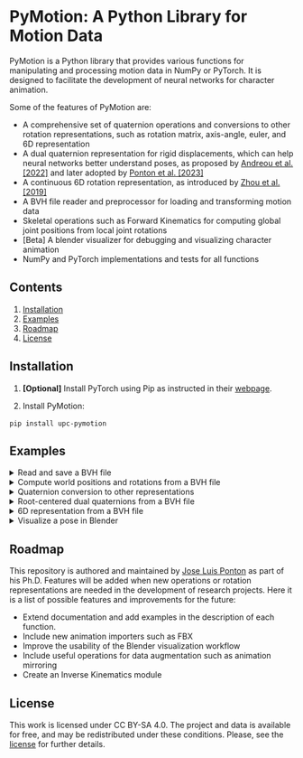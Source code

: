 # PyMotion: A Python Library for Motion Data

PyMotion is a Python library that provides various functions for manipulating and processing motion data in NumPy or PyTorch. It is designed to facilitate the development of neural networks for character animation.

Some of the features of PyMotion are:

- A comprehensive set of quaternion operations and conversions to other rotation representations, such as rotation matrix, axis-angle, euler, and 6D representation
- A dual quaternion representation for rigid displacements, which can help neural networks better understand poses, as proposed by [Andreou et al. [2022]](https://doi.org/10.1111/cgf.14632) and later adopted by [Ponton et al. [2023]](https://upc-virvig.github.io/SparsePoser/)
- A continuous 6D rotation representation, as introduced by [Zhou et al. [2019]](https://doi.org/10.1109/CVPR.2019.00589)
- A BVH file reader and preprocessor for loading and transforming motion data
- Skeletal operations such as Forward Kinematics for computing global joint positions from local joint rotations
- [Beta] A blender visualizer for debugging and visualizing character animation
- NumPy and PyTorch implementations and tests for all functions

## Contents

1. [Installation](#installation)
2. [Examples](#examples)
3. [Roadmap](#roadmap)
4. [License](#license)

## Installation
1. **[Optional]** Install PyTorch using Pip as instructed in their [webpage](https://pytorch.org/get-started/locally/).

2. Install PyMotion:
```
pip install upc-pymotion
```

## Examples

<details>
<summary> Read and save a BVH file </summary>

```python
import numpy as np
from pymotion.io.bvh import BVH

bvh = BVH()
bvh.load("test.bvh")

print(bvh.data["names"])
# Example Output: ['Hips', 'LeftHip', 'LeftKnee', 'LeftAnkle', 'LeftToe', 'RightHip', 'RightKnee', 'RightAnkle', 'RightToe', 'Chest', 'Chest3', 'Chest4', 'Neck', 'Head', 'LeftCollar', 'LeftShoulder', 'LeftElbow', 'LeftWrist', 'RightCollar', 'RightShoulder', 'RightElbow', 'RightWrist']


# Move root joint to (0, 0, 0)
local_rotations, local_positions, parents, offsets = bvh.get_data()
local_positions[:, 0, :] = np.zeros((local_positions.shape[0], 3))
bvh.set_data(local_rotations, local_positions)

# Scale the skeleton
bvh.set_scale(0.75)

bvh.save("test_out.bvh")
```

</details>

<details>
<summary> Compute world positions and rotations from a BVH file </summary> <br/>

**NumPy**
```python
from pymotion.io.bvh import BVH
from pymotion.ops.forward_kinematics import fk

bvh = BVH()
bvh.load("test.bvh")

local_rotations, local_positions, parents, offsets = bvh.get_data()
global_positions = local_positions[:, 0, :]  # root joint
pos, rotmats = fk(local_rotations, global_positions, offsets, parents)
```

**PyTorch**
```python
from pymotion.io.bvh import BVH
from pymotion.ops.forward_kinematics_torch import fk
import torch

bvh = BVH()
bvh.load("test.bvh")

local_rotations, local_positions, parents, offsets = bvh.get_data()
global_positions = local_positions[:, 0, :]  # root joint
pos, rotmats = fk(
    torch.from_numpy(local_rotations),
    torch.from_numpy(global_positions),
    torch.from_numpy(offsets),
    torch.from_numpy(parents),
)
```

</details>

<details>
<summary> Quaternion conversion to other representations </summary> <br/>

**NumPy**
```python
import pymotion.rotations.quat as quat
import numpy as np

angles = np.array([np.pi / 2, np.pi, np.pi / 4])[..., np.newaxis]
# angles.shape = [3, 1]
axes = np.array([[1, 0, 0], [0, 1, 0], [0, 0, 1]])
# axes.shape = [3, 3]

q = quat.from_angle_axis(angles, axes)

rotmats = quat.to_matrix(q)

euler = quat.to_euler(q, np.array([["x", "y", "z"], ["z", "y", "x"], ["y", "z", "x"]]))
euler_degrees = np.degrees(euler)

scaled_axis = quat.to_scaled_angle_axis(q)
```

**PyTorch**
```python
import pymotion.rotations.quat_torch as quat
import numpy as np
import torch

angles = torch.Tensor([torch.pi / 2, torch.pi, torch.pi / 4]).unsqueeze(-1)
# angles.shape = [3, 1]
axes = torch.Tensor([[1, 0, 0], [0, 1, 0], [0, 0, 1]])
# axes.shape = [3, 3]

q = quat.from_angle_axis(angles, axes)

rotmats = quat.to_matrix(q)

euler = quat.to_euler(q, np.array([["x", "y", "z"], ["z", "y", "x"], ["y", "z", "x"]]))
euler_degrees = torch.rad2deg(euler)

scaled_axis = quat.to_scaled_angle_axis(q)
```

</details>

<details>
<summary> Root-centered dual quaternions from a BVH file </summary> <br/>

**NumPy**
```python
from pymotion.io.bvh import BVH
import pymotion.ops.skeleton as sk
import numpy as np

bvh = BVH()
bvh.load("test.bvh")

local_rotations, local_positions, parents, offsets = bvh.get_data()

root_dual_quats = sk.to_root_dual_quat(
    local_rotations, local_positions[:, 0, :], parents, offsets
)

local_translations, local_rotations = sk.from_root_dual_quat(root_dual_quats, parents)
global_positions = local_translations[:, 0, :]
offsets = local_translations.copy()
offsets[:, 0, :] = np.zeros((offsets.shape[0], 3))
```

**PyTorch**
```python
from pymotion.io.bvh import BVH
import pymotion.ops.skeleton_torch as sk
import torch

bvh = BVH()
bvh.load("test.bvh")

local_rotations, local_positions, parents, offsets = bvh.get_data()

root_dual_quats = sk.to_root_dual_quat(
    torch.from_numpy(local_rotations),
    torch.from_numpy(local_positions[:, 0, :]),
    torch.from_numpy(parents),
    torch.from_numpy(offsets),
)

local_translations, local_rotations = sk.from_root_dual_quat(root_dual_quats, parents)
global_positions = local_translations[:, 0, :]
offsets = local_translations.clone()
offsets[:, 0, :] = torch.zeros((offsets.shape[0], 3))
```

</details>

<details>
<summary> 6D representation from a BVH file </summary> <br/>

**NumPy**
```python
from pymotion.io.bvh import BVH
import pymotion.rotations.ortho6d as sixd

bvh = BVH()
bvh.load("test.bvh")

local_rotations, _, _, _ = bvh.get_data()

continuous = sixd.from_quat(local_rotations)

local_rotations = sixd.to_quat(continuous)
```

**PyTorch**
```python
from pymotion.io.bvh import BVH
import pymotion.rotations.ortho6d_torch as sixd
import torch

bvh = BVH()
bvh.load("test.bvh")

local_rotations, _, _, _ = bvh.get_data()

continuous = sixd.from_quat(torch.from_numpy(local_rotations))

local_rotations = sixd.to_quat(continuous)
```

</details>

<details>
<summary> Visualize a pose in Blender </summary> <br/>

1. Open the Test Exitor window in Blender
2. Open the the file ```blender/pymotion_blender.py``` that can be found in this repository
3. Run the script (Blender will freeze)
![Blender script image](docs/img/blender_script.png)

4. Run the following Python code in a seperate environment:
```python
from pymotion.io.bvh import BVH
from pymotion.ops.forward_kinematics import fk
from pymotion.visualizer.blender import BlenderConnection

bvh = BVH()
bvh.load("test.bvh")

local_rotations, local_positions, parents, offsets = bvh.get_data()
global_positions = local_positions[:, 0, :]  # root joint
pos, _ = fk(local_rotations, global_positions, offsets, parents)

# Render points
frame = 0
conn = BlenderConnection("127.0.0.1", 2222)
conn.render_points(pos[0])
conn.close()
```

5. Press ESC key in Blender to stop the server

</details>

## Roadmap

This repository is authored and maintained by [Jose Luis Ponton](https://github.com/JLPM22) as part of his Ph.D. Features will be added when new operations or rotation representations are needed in the development of research projects. Here it is a list of possible features and improvements for the future:

- Extend documentation and add examples in the description of each function.
- Include new animation importers such as FBX
- Improve the usability of the Blender visualization workflow
- Include useful operations for data augmentation such as animation mirroring
- Create an Inverse Kinematics module

## License

This work is licensed under CC BY-SA 4.0.
The project and data is available for free, and may be redistributed under these conditions. Please, see the [license](LICENSE) for further details.